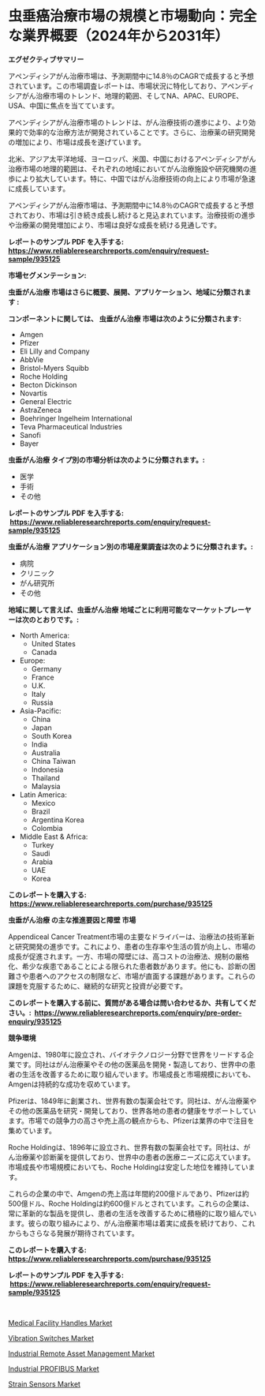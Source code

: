 <p><h1>虫垂癌治療市場の規模と市場動向：完全な業界概要（2024年から2031年）</h1></p><p><strong>エグゼクティブサマリー</strong></p>
<p><p>アペンディシアがん治療市場は、予測期間中に14.8％のCAGRで成長すると予想されています。この市場調査レポートは、市場状況に特化しており、アペンディシアがん治療市場のトレンド、地理的範囲、そしてNA、APAC、EUROPE、USA、中国に焦点を当てています。</p><p>アペンディシアがん治療市場のトレンドは、がん治療技術の進歩により、より効果的で効率的な治療方法が開発されていることです。さらに、治療薬の研究開発の増加により、市場は成長を遂げています。</p><p>北米、アジア太平洋地域、ヨーロッパ、米国、中国におけるアペンディシアがん治療市場の地理的範囲は、それぞれの地域においてがん治療施設や研究機関の進歩により拡大しています。特に、中国ではがん治療技術の向上により市場が急速に成長しています。</p><p>アペンディシアがん治療市場は、予測期間中に14.8％のCAGRで成長すると予想されており、市場は引き続き成長し続けると見込まれています。治療技術の進歩や治療薬の開発増加により、市場は良好な成長を続ける見通しです。</p></p>
<p><strong>レポートのサンプル PDF を入手する: <a href="https://www.reliableresearchreports.com/enquiry/request-sample/935125">https://www.reliableresearchreports.com/enquiry/request-sample/935125</a></strong></p>
<p><strong>市場セグメンテーション:</strong></p>
<p><strong> 虫垂がん治療 市場はさらに概要、展開、アプリケーション、地域に分類されます :</strong></p>
<p><strong>コンポーネントに関しては、 虫垂がん治療 市場は次のように分類されます: &nbsp;</strong></p>
<p><ul><li>Amgen</li><li>Pfizer</li><li>Eli Lilly and Company</li><li>AbbVie</li><li>Bristol-Myers Squibb</li><li>Roche Holding</li><li>Becton Dickinson</li><li>Novartis</li><li>General Electric</li><li>AstraZeneca</li><li>Boehringer Ingelheim International</li><li>Teva Pharmaceutical Industries</li><li>Sanofi</li><li>Bayer</li></ul></p>
<p><strong> 虫垂がん治療 タイプ別の市場分析は次のように分類されます。:</strong></p>
<p><ul><li>医学</li><li>手術</li><li>その他</li></ul></p>
<p><strong>レポートのサンプル PDF を入手する: &nbsp;<a href="https://www.reliableresearchreports.com/enquiry/request-sample/935125">https://www.reliableresearchreports.com/enquiry/request-sample/935125</a></strong></p>
<p><strong> 虫垂がん治療 アプリケーション別の市場産業調査は次のように分類されます。:</strong></p>
<p><ul><li>病院</li><li>クリニック</li><li>がん研究所</li><li>その他</li></ul></p>
<p><strong>地域に関して言えば、虫垂がん治療 地域ごとに利用可能なマーケットプレーヤーは次のとおりです。:</strong></p>
<p><ul>
    <li>
        North America:
        <ul>
            <li>United States</li>
            <li>Canada</li>
        </ul>
    </li>
    <li>
        Europe:
        <ul>
            <li>Germany</li>
            <li>France</li>
            <li>U.K.</li>
            <li>Italy</li>
            <li>Russia</li>
        </ul>
    </li>
    <li>
        Asia-Pacific:
        <ul>
            <li>China</li>
            <li>Japan</li>
            <li>South Korea</li>
            <li>India</li>
            <li>Australia</li>
            <li>China Taiwan</li>
            <li>Indonesia</li>
            <li>Thailand</li>
            <li>Malaysia</li>
        </ul>
    </li>
    <li>
        Latin America:
        <ul>
            <li>Mexico</li>
            <li>Brazil</li>
            <li>Argentina Korea</li>
            <li>Colombia</li>
        </ul>
    </li>
    <li>
        Middle East & Africa:
        <ul>
            <li>Turkey</li>
            <li>Saudi</li>
            <li>Arabia</li>
            <li>UAE</li>
            <li>Korea</li>
        </ul>
    </li>
    </ul></p>
<p><strong>このレポートを購入する: &nbsp;<a href="https://www.reliableresearchreports.com/purchase/935125">https://www.reliableresearchreports.com/purchase/935125</a></strong></p>
<p><strong>虫垂がん治療 の主な推進要因と障壁 市場</strong></p>
<p><p>Appendiceal Cancer Treatment市場の主要なドライバーは、治療法の技術革新と研究開発の進歩です。これにより、患者の生存率や生活の質が向上し、市場の成長が促進されます。一方、市場の障壁には、高コストの治療法、規制の厳格化、希少な疾患であることによる限られた患者数があります。他にも、診断の困難さや患者へのアクセスの制限など、市場が直面する課題があります。これらの課題を克服するために、継続的な研究と投資が必要です。</p></p>
<p><strong>このレポートを購入する前に、質問がある場合は問い合わせるか、共有してください。:&nbsp; <a href="https://www.reliableresearchreports.com/enquiry/pre-order-enquiry/935125">https://www.reliableresearchreports.com/enquiry/pre-order-enquiry/935125</a></strong></p>
<p><strong>競争環境</strong></p>
<p><p>Amgenは、1980年に設立され、バイオテクノロジー分野で世界をリードする企業です。同社はがん治療薬やその他の医薬品を開発・製造しており、世界中の患者の生活を改善するために取り組んでいます。市場成長と市場規模においても、Amgenは持続的な成功を収めています。</p><p>Pfizerは、1849年に創業され、世界有数の製薬会社です。同社は、がん治療薬やその他の医薬品を研究・開発しており、世界各地の患者の健康をサポートしています。市場での競争力の高さや売上高の観点からも、Pfizerは業界の中で注目を集めています。</p><p>Roche Holdingは、1896年に設立され、世界有数の製薬会社です。同社は、がん治療薬や診断薬を提供しており、世界中の患者の医療ニーズに応えています。市場成長や市場規模においても、Roche Holdingは安定した地位を維持しています。</p><p>これらの企業の中で、Amgenの売上高は年間約200億ドルであり、Pfizerは約500億ドル、Roche Holdingは約600億ドルとされています。これらの企業は、常に革新的な製品を提供し、患者の生活を改善するために積極的に取り組んでいます。彼らの取り組みにより、がん治療薬市場は着実に成長を続けており、これからもさらなる発展が期待されています。</p></p>
<p><strong>このレポートを購入する: &nbsp; <a href="https://www.reliableresearchreports.com/purchase/935125">https://www.reliableresearchreports.com/purchase/935125</a></strong></p>
<p><strong>レポートのサンプル PDF を入手する: &nbsp;<a href="https://www.reliableresearchreports.com/enquiry/request-sample/935125">https://www.reliableresearchreports.com/enquiry/request-sample/935125</a></strong><strong></strong></p>
<p>&nbsp;</p>
<p><p><a href="https://valiant-lunge-8fe.notion.site/Medical-Facility-Handles-Market-Size-Market-Share-and-Global-Market-Analysis-Report-2024-2031-5dceb5d201064971b231eece532e99e3">Medical Facility Handles Market</a></p><p><a href="https://view.publitas.com/reportprime-1/insights-into-vibration-switches-market-size-analysing-market-share-trends-and-growth-from-2024-to-2031/">Vibration Switches Market</a></p><p><a href="https://github.com/lubmix/Market-Research-Report-List-1/blob/main/industrial-remote-asset-management-market.md">Industrial Remote Asset Management Market</a></p><p><a href="https://github.com/joannagoyvaerts/Market-Research-Report-List-1/blob/main/industrial-profibus-market.md">Industrial PROFIBUS Market</a></p><p><a href="https://view.publitas.com/reportprime-1/strain-sensors-market-research-report-the-key-to-successful-business-strategy-forecasted-for-period-from-2024-2031/">Strain Sensors Market</a></p></p>